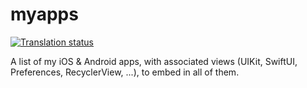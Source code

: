 # myapps

[![Translation status](http://weblate.groupe-minaste.org/widgets/myapps/-/svg-badge.svg)](http://weblate.groupe-minaste.org/engage/myapps/?utm_source=widget)

A list of my iOS & Android apps, with associated views (UIKit, SwiftUI, Preferences, RecyclerView, ...), to embed in all
of them.
